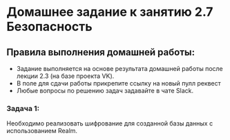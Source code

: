 # Домашнее задание к занятию 2.7 Безопасность

## Правила выполнения домашней работы:
* Задание выполняется на основе результата домашней работы после лекции 2.3 (на базе проекта VK).
* В поле для сдачи работы прикрепите ссылку на новый пулл реквест
* Любые вопросы по решению задач задавайте в чате Slack.

### Задача 1:
Необходимо реализовать шифрование для созданной базы данных с использованием Realm.
